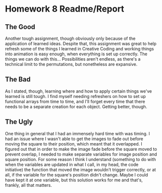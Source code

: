 # Homework 8 Readme/Report

## The Good

Another tough assignment, though obviously only because of the application of learned ideas. Despite that, this assignment was great to help refresh some of the things I learned in Creative Coding and working things into animation is easy enough, when everything is set up correctly. The things we can do with this... Possibilities aren't endless, as there's a technical limit to the permutations, but nonetheless are expansive.

## The Bad

As I stated, though, learning where and how to apply certain things we've learned is still tough. I find myself needing refreshers on how to set up functional arrays from time to time, and I'll forget every time that there needs to be a separate creation for each object. Getting better, though.

## The Ugly

One thing in general that I had an immensely hard time with was timing. I had an issue where I wasn't able to get the images to fade out before moving the square to their position, which meant that it overlapped. I figured out that in order to make the image fade before the square moved to prevent overlap, I needed to make separate variables for image position and square position. For some reason I think I understand (something to do with when the variables are updated in what I call, in my head, the code initiative) the function that moved the image wouldn't trigger correctly, or at all, if the variable for the square's position didn't change. Maybe I could have kept it at one variable, but this solution works for me and that's, frankly, all that matters.
